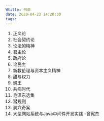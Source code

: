 ```yaml
---
Wtitle: 书单
date: 2020-04-23 14:20:30
tags:
---
```


1. 正义论
2. 社会契约论
3. 论法的精神
4. 君主论
5. 政府论
6. 论民主
7. 新教伦理与资本主义精神
8. 甜与权力
9. 蝇王
10. 共病时代
11. 毛泽东选集
12. 潜规则
13. 洞穴奇案
14. 大型网站系统与Java中间件开发实践 -曾宪杰

